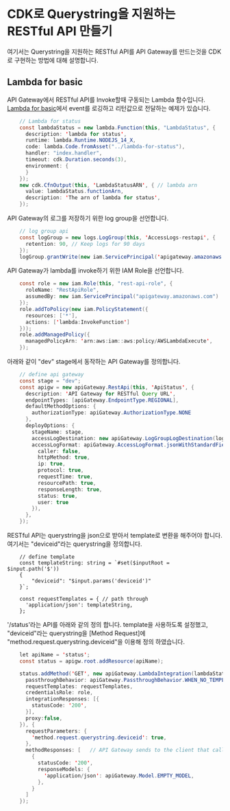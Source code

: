 # CDK로 Querystring을 지원하는 RESTful API 만들기

여기서는 Querystring을 지원하는 RESTful API를 API Gateway를 만드는것을 CDK로 구현하는 방법에 대해 설명합니다.

## Lambda for basic

API Gateway에서 RESTful API를 Invoke할때 구동되는 Lambda 함수입니다. [Lambda for basic](https://github.com/kyopark2014/apigw-rest-querystring/tree/main/lambda-for-status)에서 event를 로깅하고 리턴값으로 전달하는 예제가 있습니다. 

```java
    // Lambda for status 
    const lambdaStatus = new lambda.Function(this, "LambdaStatus", {
      description: 'lambda for status',
      runtime: lambda.Runtime.NODEJS_14_X, 
      code: lambda.Code.fromAsset("../lambda-for-status"), 
      handler: "index.handler", 
      timeout: cdk.Duration.seconds(3),
      environment: {
      }
    }); 
    new cdk.CfnOutput(this, 'LambdaStatusARN', { // lambda arn
      value: lambdaStatus.functionArn,
      description: 'The arn of lambda for status',
    });
```    

API Gateway의 로그를 저장하기 위한 log group을 선언합니다. 

```java
    // log group api
    const logGroup = new logs.LogGroup(this, 'AccessLogs-restapi', {
      retention: 90, // Keep logs for 90 days
    });
    logGroup.grantWrite(new iam.ServicePrincipal('apigateway.amazonaws.com')); 
```

API Gateway가 lambda를 invoke하기 위한 IAM Role을 선언합니다.

```java
    const role = new iam.Role(this, "rest-api-role", {
      roleName: "RestApiRole",
      assumedBy: new iam.ServicePrincipal("apigateway.amazonaws.com")
    });
    role.addToPolicy(new iam.PolicyStatement({
      resources: ['*'],
      actions: ['lambda:InvokeFunction']
    }));
    role.addManagedPolicy({
      managedPolicyArn: 'arn:aws:iam::aws:policy/AWSLambdaExecute',
    }); 
```

아래와 같이 "dev" stage에서 동작하는 API Gateway를 정의합니다. 


```java
    // define api gateway
    const stage = "dev";
    const apigw = new apiGateway.RestApi(this, 'ApiStatus', {
      description: 'API Gateway for RESTful Query URL',
      endpointTypes: [apiGateway.EndpointType.REGIONAL],
      defaultMethodOptions: {
        authorizationType: apiGateway.AuthorizationType.NONE
      },
      deployOptions: {
        stageName: stage,
        accessLogDestination: new apiGateway.LogGroupLogDestination(logGroup),
        accessLogFormat: apiGateway.AccessLogFormat.jsonWithStandardFields({
          caller: false,
          httpMethod: true,
          ip: true,
          protocol: true,
          requestTime: true,
          resourcePath: true,
          responseLength: true,
          status: true,
          user: true
        }),
      },
    }); 
```    

RESTful API는 querystring을 json으로 받아서 template로 변환을 해주어야 합니다. 여기서는 "deviceid"라는 querystring을 정의합니다. 

```
    // define template
    const templateString: string = `#set($inputRoot = $input.path('$'))
    {
        "deviceid": "$input.params('deviceid')"
    }`;

    const requestTemplates = { // path through
      'application/json': templateString,
    };
```


'/status'라는 API를 아래와 같의 정의 합니다. template을 사용하도록 설정했고, "deviceid"라는 querystring을 [Method Request]에 "method.request.querystring.deviceid"을 이용해 정의 하였습니다. 

```java
    let apiName = 'status';
    const status = apigw.root.addResource(apiName);

    status.addMethod('GET', new apiGateway.LambdaIntegration(lambdaStatus, {
      passthroughBehavior: apiGateway.PassthroughBehavior.WHEN_NO_TEMPLATES,  // options: NEVER
      requestTemplates: requestTemplates,
      credentialsRole: role,
      integrationResponses: [{
        statusCode: '200',
      }], 
      proxy:false, 
    }), {
      requestParameters: {
        'method.request.querystring.deviceid': true,
      },
      methodResponses: [   // API Gateway sends to the client that called a method.
        {
          statusCode: '200',
          responseModels: {
            'application/json': apiGateway.Model.EMPTY_MODEL,
          }, 
        }
      ]
    });
```    
